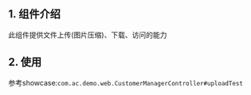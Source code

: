 ## 1. 组件介绍

此组件提供文件上传(图片压缩)、下载、访问的能力

## 2. 使用

参考showcase:`com.ac.demo.web.CustomerManagerController#uploadTest`